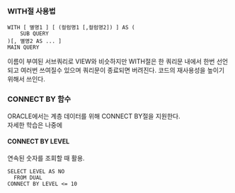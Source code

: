 ### WITH절 사용법
```
WITH [ 별명1 ] [ (컬럼명1 [,컬럼명2]) ] AS (
    SUB QUERY
)[, 별명2 AS ... ]
MAIN QUERY

```
이름이 부여된 서브쿼리로 VIEW와 비슷하지만 WITH절은 한 쿼리문 내에서 한번 선언되고 여러번 쓰여질수 있으며 쿼리문이 종료되면 버려진다.
코드의 재사용성을 높이기 위해서 쓰인다.  

### CONNECT BY 함수
ORACLE에서는 계층 데이터를 위해 CONNECT BY절을 지원한다.  
자세한 학습은 나중에

#### CONNECT BY LEVEL 
연속된 숫자를 조회할 때 활용.
```
SELECT LEVEL AS NO
  FROM DUAL
CONNECT BY LEVEL <= 10
```

